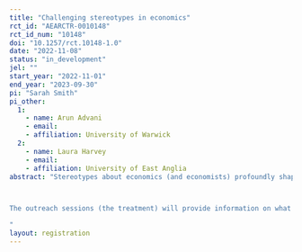```yaml
---
title: "Challenging stereotypes in economics"
rct_id: "AEARCTR-0010148"
rct_id_num: "10148"
doi: "10.1257/rct.10148-1.0"
date: "2022-11-08"
status: "in_development"
jel: ""
start_year: "2022-11-01"
end_year: "2023-09-30"
pi: "Sarah Smith"
pi_other:
  1:
    - name: Arun Advani
    - email: 
    - affiliation: University of Warwick
  2:
    - name: Laura Harvey
    - email: 
    - affiliation: University of East Anglia
abstract: "Stereotypes about economics (and economists) profoundly shape who chooses to study the subject both in school (at age 16) and at university (at age 18) and are a key factor in explaining the lack of diversity in who studies the subject. Our assumption is that, in the absence of these stereotypes, more young people would be interested in studying economics. This project will deliver in-school outreach sessions to people who have never studied economics with the aim of challenging prevailing stereotypes.

The outreach sessions (the treatment) will provide information on what economics is about, and what types of jobs you can do with an economics degree. They will emphasize the subject’s breadth and real-world relevance. The treatment also involves a role model in the form of a current economics student (an economics “champion”) who will deliver the information. The role model will have a direct effect of challenging the stereotype of economists and a reinforcement effect on the information treatment by making the session more engaging. We will test the effect of the sessions on perceptions and intentions and, later, on subject choices.  
"
layout: registration
---
```


